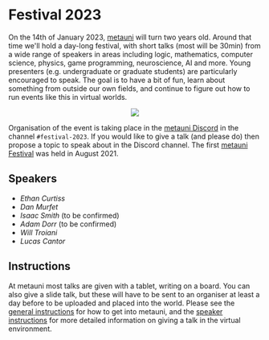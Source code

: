 # Festival 2023

On the 14th of January 2023, [metauni](https://www.metauni.org) will turn two years old. Around that time we'll hold a day-long festival, with short talks (most will be 30min) from a wide range of speakers in areas including logic, mathematics, computer science, physics, game programming, neuroscience, AI and more. Young presenters (e.g. undergraduate or graduate students) are particularly encouraged to speak. The goal is to have a bit of fun, learn about something from outside our own fields, and continue to figure out how to run events like this in virtual worlds. 

<p align="center">
<img src="https://user-images.githubusercontent.com/320329/201472401-d4fa2fc7-e83d-4958-9585-a1f8c5f96948.png">
</p>

Organisation of the event is taking place in the [metauni Discord](https://discord.gg/9yBaAxPSK8) in the channel `#festival-2023`. If you would like to give a talk (and please do) then propose a topic to speak about in the Discord channel. The first [metauni Festival](https://metauni.org/posts/festival/festival) was held in August 2021.

## Speakers

* *Ethan Curtiss*
* *Dan Murfet*
* *Isaac Smith* (to be confirmed)
* *Adam Dorr* (to be confirmed)
* *Will Troiani*
* *Lucas Cantor*

## Instructions

At metauni most talks are given with a tablet, writing on a board. You can also give a slide talk, but these will have to be sent to an organiser at least a day before to be uploaded and placed into the world. Please see the [general instructions](https://metauni.org/posts/instructions/instructions) for how to get into metauni, and the [speaker instructions](https://metauni.org/posts/instructions/instructions-admin) for more detailed information on giving a talk in the virtual environment.
